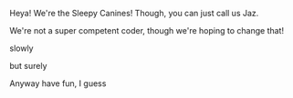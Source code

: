 Heya! We're the Sleepy Canines! Though, you can just call us Jaz.

We're not a super competent coder, though we're hoping to change that!

slowly

but surely




Anyway have fun, I guess
